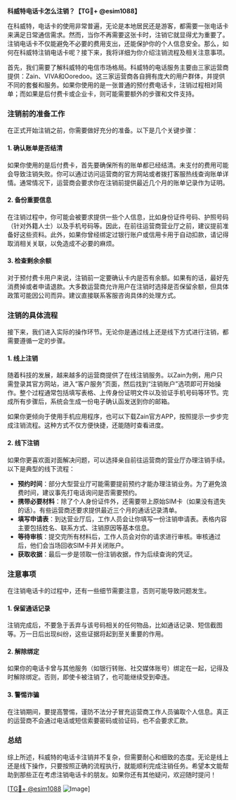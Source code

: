 **科威特电话卡怎么注销？【TG💪+ @esim1088】**

在科威特，电话卡的使用非常普遍，无论是本地居民还是游客，都需要一张电话卡来满足日常通信需求。然而，当你不再需要这张卡时，注销它就显得尤为重要了。注销电话卡不仅能避免不必要的费用支出，还能保护你的个人信息安全。那么，如何在科威特注销电话卡呢？接下来，我将详细为你介绍注销流程及相关注意事项。

首先，我们需要了解科威特的电信市场格局。科威特的电话服务主要由三家运营商提供：Zain、VIVA和Ooredoo。这三家运营商各自拥有庞大的用户群体，并提供不同的套餐和服务。如果你使用的是一张普通的预付费电话卡，注销过程相对简单；而如果是后付费卡或企业卡，则可能需要额外的步骤和文件支持。

### 注销前的准备工作

在正式开始注销之前，你需要做好充分的准备。以下是几个关键步骤：

#### 1. **确认账单是否结清**
   如果你使用的是后付费卡，首先要确保所有的账单都已经结清。未支付的费用可能会导致注销失败。你可以通过访问运营商的官方网站或者拨打客服热线查询账单详情。通常情况下，运营商会要求你在注销前提供最近几个月的账单记录作为证明。

#### 2. **备份重要信息**
   在注销过程中，你可能会被要求提供一些个人信息，比如身份证件号码、护照号码（针对外籍人士）以及手机号码等。因此，在前往运营商营业厅之前，建议提前准备好这些资料。此外，如果你曾经绑定过银行账户或信用卡用于自动扣款，请记得取消相关关联，以免造成不必要的麻烦。

#### 3. **检查剩余余额**
   对于预付费卡用户来说，注销前一定要确认卡内是否有余额。如果有的话，最好先消费掉或者申请退款。大多数运营商允许用户在注销时选择是否保留余额，但具体政策可能因公司而异。建议直接联系客服咨询具体的处理方式。

### 注销的具体流程

接下来，我们进入实际的操作环节。无论你是通过线上还是线下方式进行注销，都需要遵循一定的步骤。

#### 1. **线上注销**
   随着科技的发展，越来越多的运营商提供了在线注销服务。以Zain为例，用户只需登录其官方网站，进入“客户服务”页面，然后找到“注销账户”选项即可开始操作。整个过程通常包括填写表格、上传身份证明文件以及验证手机号码等环节。完成所有步骤后，系统会生成一份电子确认函发送到你的邮箱。

   如果你更倾向于使用手机应用程序，也可以下载Zain官方APP，按照提示一步步完成注销流程。这种方式不仅方便快捷，还能随时查看进度。

#### 2. **线下注销**
   如果你更喜欢面对面解决问题，可以选择亲自前往运营商的营业厅办理注销手续。以下是典型的线下流程：
   
   - **预约时间**：部分大型营业厅可能需要提前预约才能办理注销业务。为了避免浪费时间，建议事先打电话询问是否需要预约。
   - **携带必要材料**：除了个人身份证件外，还需要带上原始SIM卡（如果没有遗失的话）。有些运营商还要求提供最近三个月的通话记录清单。
   - **填写申请表**：到达营业厅后，工作人员会让你填写一份注销申请表。表格内容主要包括姓名、联系方式、注销原因等基本信息。
   - **等待审核**：提交完所有材料后，工作人员会对你的请求进行审核。审核通过后，他们会当场回收SIM卡并关闭账户。
   - **获取收据**：最后一步是领取一份注销收据，作为后续查询的凭证。

### 注意事项

在注销电话卡的过程中，还有一些细节需要注意，否则可能导致问题发生。

#### 1. **保留通话记录**
   注销完成后，不要急于丢弃与该号码相关的任何物品，比如通话记录、短信截图等。万一日后出现纠纷，这些证据将起到至关重要的作用。

#### 2. **解除绑定**
   如果你的电话卡曾与其他服务（如银行转账、社交媒体账号）绑定在一起，记得及时解除绑定。否则，即使卡被注销了，也可能继续受到牵连。

#### 3. **警惕诈骗**
   在注销期间，要提高警惕，谨防不法分子冒充运营商工作人员骗取个人信息。真正的运营商不会通过电话或短信索要密码或验证码，也不会要求汇款。

### 总结

综上所述，科威特的电话卡注销并不复杂，但需要耐心和细致的态度。无论是线上还是线下操作，只要按照正确的流程执行，就能顺利完成注销任务。希望本文能帮助到那些正在考虑注销电话卡的朋友。如果你还有其他疑问，欢迎随时提问！

[[TG💪+ @esim1088](https://t.me/s/esim1088) ![Image](https://i.postimg.cc/4NQfJmqS/Snipaste-2025-05-13-00-14-12.png)]